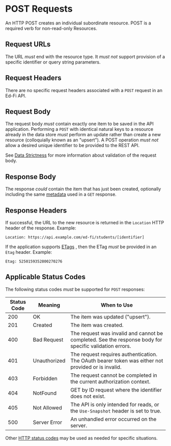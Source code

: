 # POST Requests

An HTTP POST creates an individual subordinate resource. POST is a required verb
for non-read-only Resources.

## Request URLs

The URL _must_ end with the resource type. It _must not_ support provision of a
specific identifier or query string parameters.

## Request Headers

There are no specific request headers associated with a `POST` request in an
Ed-Fi API.

## Request Body

The request body _must_ contain exactly one item to be saved in the API
application. Performing a `POST` with identical natural keys to a resource
already in the data store _must_ perform an update rather than create a new
resource (colloquially known as an "upsert"). A POST operation _must not_ allow
a desired unique identifier to be provided to the REST API.

See [Data Strictness](./data-strictness.md) for more information about validation
of the request body.

## Response Body

The response _could_ contain the item that has just been created, optionally
including the same [metadata](./get-requests.md) used in a `GET` response.

## Response Headers

If successful, the URL to the new resource is returned in the `Location` HTTP
header of the response. Example:

```text
Location: https://api.example.com/ed-fi/students/[identifier]
```

If the application supports
[ETags](../../api-implementation-guidelines/handling-optimistic-concurrency-with-etags.md)
, then the ETag _must_ be provided in an `Etag` header. Example:

```text
Etag: 5250159352800270276
```

## Applicable Status Codes

The following status codes _must_ be supported for `POST` responses:

| Status Code | Meaning | When to Use |
| --- | --- | --- |
| 200 | OK  | The item was updated ("upsert"). |
| 201 | Created | The item was created. |
| 400 | Bad Request | The request was invalid and cannot be completed. See the response body for specific validation errors. |
| 401 | Unauthorized | The request requires authentication. The OAuth bearer token was either not provided or is invalid. |
| 403 | Forbidden | The request cannot be completed in the current authorization context. |
| 404 | NotFound | GET by ID request where the identifier does not exist. |
| 405 | Not Allowed | The API is only intended for reads, or the `Use-Snapshot` header is set to true. |
| 500 | Server Error | An unhandled error occurred on the server. |

Other [HTTP status codes](./readme.md) may be used as needed for specific
situations.
